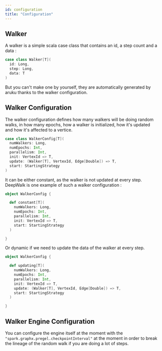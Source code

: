 ```yaml
---
id: configuration
title: "Configuration"
---
```


## Walker 

A walker is a simple scala case class that contains an id, a step count and a data :

```scala title="modules/aruku/Walker.scala"
case class Walker[T](
  id: Long,
  step: Long,
  data: T
)
```

But you can't make one by yourself, they are automatically generated by aruku thanks to the walker configuration.

## Walker Configuration

The walker configuration defines how many walkers will be doing random walks, in how many epochs, how a walker is initialized, how it's updated and how it's affected to a vertice.

```scala title="modules/aruku/WalkerConfig.scala"
case class WalkerConfig[T](
  numWalkers: Long,
  numEpochs: Int,
  parallelism: Int,
  init: VertexId => T,
  update: (Walker[T], VertexId, Edge[Double]) => T,
  start: StartingStrategy
)
```
 
It can be either constant, as the walker is not updated at every step. DeepWalk is one example of such a walker configuration :

```scala title="modules/aruku/WalkerConfig.scala"
object WalkerConfig {

  def constant[T](
    numWalkers: Long,
    numEpochs: Int,
    parallelism: Int,
    init: VertexId => T,
    start: StartingStrategy
  )

}
```

Or dynamic if we need to update the data of the walker at every step.

```scala title="modules/aruku/WalkerConfig.scala"
object WalkerConfig {

  def updating[T](
    numWalkers: Long,
    numEpochs: Int,
    parallelism: Int,
    init: VertexId => T,
    update: (Walker[T], VertexId, Edge[Double]) => T,
    start: StartingStrategy
  ) 

}
```

## Walker Engine Configuration

You can configure the engine itself at the moment with the ```"spark.graphx.pregel.checkpointInterval"``` at the moment in order to break the lineage of the random walk if you are doing a lot of steps.